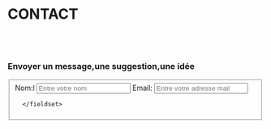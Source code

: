 <html>
  <div id ="contact">
    <h1>CONTACT</h1>
    <br></br>
    <h3>Envoyer un message,une suggestion,une idée</h3>
    <form action="#" method="post">
      <fieldset>
       <label for "name">Nom:</label>l
       <input type ="text" id="name" placeholder="Entre votre nom"/>
       <label for ="email">Email:</label>
       <input type ="email" id="email" placeholder="Entre votre adresse mail"/>
       

        
      </fieldset>
</html>

